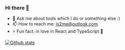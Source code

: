 ### Hi there 👋

- 💬 Ask me about tools which I do or something else :)
- 📫 How to reach me: js2me@outlook.com
- ⚡ Fun fact: in love in React and TypeScript 💖

[![Github stats](https://github-readme-stats.vercel.app/api?username=js2me&show_icons=true&theme=material-palenight)](https://github.com/anuraghazra/github-readme-stats)
